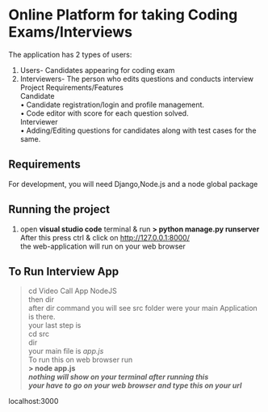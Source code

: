# Online Platform for taking Coding Exams/Interviews

The application has 2 types of users:
1.	Users- Candidates appearing for coding exam
2.	Interviewers- The person who edits questions and conducts interview
Project Requirements/Features  
Candidate  
•	Candidate registration/login and profile management.  
•	Code editor with score for each question solved.  
Interviewer  
•	Adding/Editing questions for candidates along with test cases for the same.  

## Requirements

For development, you will need Django,Node.js and a node global package

## Running the project

 1) open **visual studio code** terminal & run 
**> python manage.py runserver**  
    After this press ctrl & click on http://127.0.0.1:8000/  
    the web-application will run on your web browser  
    
  ## To Run Interview App  
  
  > cd Video Call App NodeJS  
  then dir  
  after dir command you will see src folder were your main Application is there.  
  your last step is   
  > cd src  
  >dir  
  your main file is *app.js*  
  To run this on web browser run   
  **> node app.js**  
  ***nothing will show on your terminal after running this   
     your have to go on your web browser and type this on your url***  

  localhost:3000
